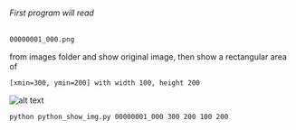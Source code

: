 ###### First program will read 
```bash
00000001_000.png 
```
from images folder and show original image, then show a rectangular area of 
```bash
[xmin=300, ymin=200] with width 100, height 200 
```
![alt text](http://math.hws.edu/eck/cs124/javanotes6/c6/gui_coordinates.png)
```bash
python python_show_img.py 00000001_000 300 200 100 200
```


